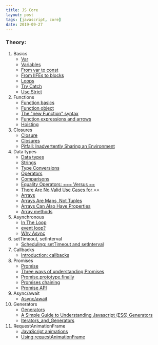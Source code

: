 ```yaml
---
title: JS Core
layout: post
tags: [javascript, core]
date: 2019-09-27
---
```


### Theory:

1. Basics
    - [Var](https://javascript.info/var)
    - [Variables](https://javascript.info/variables)
    - [From var to const](http://exploringjs.com/es6/ch_core-features.html#sec_from-var-to-const)
    - [From IIFEs to blocks](http://exploringjs.com/es6/ch_core-features.html#sec_from-iifes-to-blocks)
    - [Loops](https://javascript.info/while-for)
    - [Try Catch](https://javascript.info/try-catch)
    - [Use Strict](https://javascript.info/strict-mode)
2. Functions
    - [Function basics](https://javascript.info/function-basics)
    - [Function object](https://javascript.info/function-object)
    - [The "new Function" syntax](https://javascript.info/new-function)
    - [Function expressions and arrows](https://javascript.info/function-expressions-arrows) 
    - [Hoisting](http://speakingjs.com/es5/ch15.html#function_hoisting)
3. Closures
    - [Closure](https://javascript.info/closure)
    - [Closures](http://speakingjs.com/es5/ch01.html#_closures)
    - [Pitfall: Inadvertently Sharing an Environment](http://speakingjs.com/es5/ch16.html#inadvertently_sharing_environments)
4. Data types
    - [Data types](https://javascript.info/types)
    - [Strings](https://javascript.info/string)
    - [Type Conversions](https://javascript.info/type-conversions)
    - [Operators](https://javascript.info/operators)
    - [Comparisons](https://javascript.info/comparison)
    - [Equality Operators: === Versus ==](http://speakingjs.com/es5/ch09.html#equality_operators)
    - [There Are No Valid Use Cases for ==](http://speakingjs.com/es5/ch09.html#_there_are_no_valid_use_cases_for)
    - [Arrays](https://javascript.info/array)
    - [Arrays Are Maps, Not Tuples](http://speakingjs.com/es5/ch18.html#_arrays_are_maps_not_tuples)
    - [Arrays Can Also Have Properties](http://speakingjs.com/es5/ch18.html#_arrays_can_also_have_properties)
    - [Array methods](https://javascript.info/array-methods)
5. Asynchronous
    - [In The Loop](https://youtu.be/cCOL7MC4Pl0)
    - [event loop?](https://youtu.be/8aGhZQkoFbQ)
    - [Why Async](https://frontarm.com/courses/async-javascript/promises/why-async/)
6. setTimeout, setInterval
    - [Scheduling: setTimeout and setInterval](http://javascript.info/settimeout-setinterval)
7. Callbacks
    - [Introduction: callbacks](http://javascript.info/callbacks)
8. Promises
    - [Promise](http://javascript.info/promise-basics)
    - [Three ways of understanding Promises](https://exploringjs.com/es6/ch_promises.html#sec_three-ways-understanding-promises)
    - [Promise.prototype.finally](https://developer.mozilla.org/en-US/docs/Web/JavaScript/Reference/Global_Objects/Promise/finally)
    - [Promises chaining](http://javascript.info/promise-chaining)
    - [Promise API](http://javascript.info/promise-api) 
9. Async/await
    - [Async/await](https://javascript.info/async-await)
10. Generators
    - [Generators](https://javascript.info/generators)
    - [A Simple Guide to Understanding Javascript (ES6) Generators](https://medium.com/dailyjs/a-simple-guide-to-understanding-javascript-es6-generators-d1c350551950)
    - [Iterators_and_Generators](https://developer.mozilla.org/en/docs/Web/JavaScript/Guide/Iterators_and_Generators)
11. RequestAnimationFrame
    - [JavaScript animations](https://javascript.info/js-animation#requestanimationframe)
    - [Using requestAnimationFrame](https://css-tricks.com/using-requestanimationframe/)
